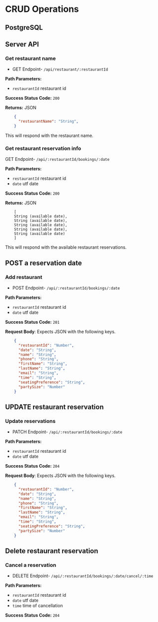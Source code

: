 # CRUD Operations

## PostgreSQL

## Server API

### Get restaurant name

  * GET Endpoint- `/api/restaurant/:restaurantId`

**Path Parameters:**
  * `restaurantId` restaurant id

**Success Status Code:** `200`

**Returns:** JSON

```json
    {
      "restaurantName": "String",
    }
```
This will respond with the restaurant name.

### Get restaurant reservation info
  GET Endpoint- `/api/:restaurantId/bookings/:date`

**Path Parameters:**
  * `restaurantId` restaurant id
  * `date` utf date

**Success Status Code:** `200`

**Returns:** JSON

```
    [
    String (available date),
    String (available date),
    String (available date),
    String (available date),
    String (available date)
    ]
```
This will respond with the available restaurant reservations.


## POST a reservation date
### Add restaurant
  * POST Endpoint-  `/api/:restaurantId/bookings/:date`

  **Path Parameters:**
  * `restaurantId` restaurant id
  * `date` utf date

**Success Status Code:** `201`

**Request Body**: Expects JSON with the following keys.

```json
    {
      "restaurantId": "Number",
      "date": "String",
      "name": "String",
      "phone": "String",
      "firstName": "String",
      "lastName": "String",
      "email": "String",
      "time": "String",
      "seatingPreference": "String",
      "partySize": "Number"
    }
```

## UPDATE restaurant reservation
### Update reservations
  * PATCH Endpoint-  `/api/:restaurantId/bookings/:date`

  **Path Parameters:**
  * `restaurantId` restaurant id
  * `date` utf date

**Success Status Code:** `204`

**Request Body**: Expects JSON with the following keys.

```json
    {
      "restaurantId": "Number",
      "date": "String",
      "name": "String",
      "phone": "String",
      "firstName": "String",
      "lastName": "String",
      "email": "String",
      "time": "String",
      "seatingPreference": "String",
      "partySize": "Number"
    }
```


## Delete restaurant reservation
### Cancel a reservation
  * DELETE Endpoint-  `/api/:restaurantId/bookings/:date/cancel/:time`

  **Path Parameters:**
  * `restaurantId` restaurant id
  * `date` utf date
  * `time` time of cancellation

**Success Status Code:** `204`

